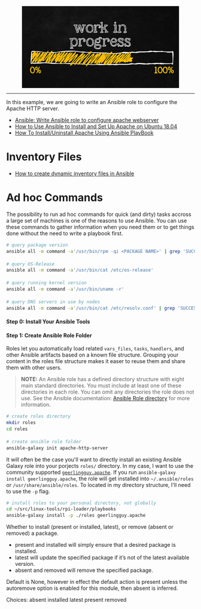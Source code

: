 <!--
Maintainer:   jeffskinnerbox@yahoo.com / www.jeffskinnerbox.me
Version:      0.1
-->


<div align="center">
<img src="https://raw.githubusercontent.com/jeffskinnerbox/blog/main/content/images/banners-bkgrds/work-in-progress.jpg" title="These materials require additional work and are not ready for general use." align="center" width=420px height=219px>
</div>


----


In this example, we are going to write an Ansible role to configure the Apache HTTP server.

* [Ansible: Write Ansible role to configure apache webserver](https://faun.pub/ansible-write-ansible-role-to-configure-apache-webserver-9c08aaf66528)
* [How to Use Ansible to Install and Set Up Apache on Ubuntu 18.04](https://www.digitalocean.com/community/tutorials/how-to-use-ansible-to-install-and-set-up-apache-on-ubuntu-18-04)
* [How To Install/Uninstall Apache Using Ansible PlayBook](https://aspsqltutorials.blogspot.com/2019/10/how-to-install-apache-using-ansible.html)

# Inventory Files
* [How to create dynamic inventory files in Ansible](https://www.redhat.com/sysadmin/ansible-dynamic-inventories)

# Ad hoc Commands
The possibility to run ad hoc commands for quick (and dirty) tasks
accross a large set of machines is one of the reasons to use Ansible.
You can use these commands to gather information when you need them
or to get things done without the need to write a playbook first.

```bash
# query package version
ansible all -m command -a'/usr/bin/rpm -qi <PACKAGE NAME>' | grep 'SUCCESS\|Version'

# query OS-Release
ansible all -m command -a'/usr/bin/cat /etc/os-release'

# query running kernel version
ansible all -m command -a'/usr/bin/uname -r'

# query DNS servers in use by nodes
ansible all -m command -a'/usr/bin/cat /etc/resolv.conf' | grep 'SUCCESS\|nameserver'
```

#### Step 0: Install Your Ansible Tools

#### Step 1: Create Ansible Role Folder
Roles let you automatically load related `vars_files`, `tasks`, `handlers`,
and other Ansible artifacts based on a known file structure.
Grouping your content in the roles file structure makes it easer to reuse them and share them with other users.

>**NOTE:** An Ansible role has a defined directory structure with eight main standard directories.
You must include at least one of these directories in each role.
You can omit any directories the role does not use.
See the Ansible documentation: [Ansible Role directory][01] for more information.

```bash
# create roles directory
mkdir roles
cd roles

# create ansible role folder
ansible-galaxy init apache-http-server
```

It will often be the case you'll want to directly install an existing
Ansible Galaxy role into your porjects `roles/` directory.
In my case, I want to use the community supported [`geerlingguy.apache`][02].
If you run `ansible-galaxy install geerlingguy.apache`,
the role will get installed into `~/.ansible/roles` or `/usr/share/ansible/roles`.
To located in my directory structure, I'll need to use the `-p` flag.

```bash
# install roles to your personal directory, not globally
cd ~/src/linux-tools/rpi-loader/playbooks
ansible-galaxy install -p ./roles geerlingguy.apache
```


Whether to install (present or installed, latest), or remove (absent or removed) a package.
* present and installed will simply ensure that a desired package is installed.
* latest will update the specified package if it’s not of the latest available version.
* absent and removed will remove the specified package.

Default is None, however in effect the default action is present unless the autoremove option is enabled for this module, then absent is inferred.

Choices: absent installed latest present removed



[01]:https://docs.ansible.com/ansible/latest/user_guide/playbooks_reuse_roles.html#role-directory-structure
[02]:https://galaxy.ansible.com/geerlingguy/apache


